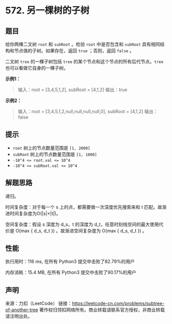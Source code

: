 # 572. 另一棵树的子树

## 题目

给你两棵二叉树 `root` 和 `subRoot` 。检验 `root` 中是否包含和 `subRoot` 具有相同结构和节点值的子树。如果存在，返回 `true` ；否则，返回 `false` 。

二叉树 `tree` 的一棵子树包括 `tree` 的某个节点和这个节点的所有后代节点。`tree` 也可以看做它自身的一棵子树。

**示例1：**

> 输入：root = [3,4,5,1,2], subRoot = [4,1,2]
> 输出：true

**示例2：**

> 输入：root = [3,4,5,1,2,null,null,null,null,0], subRoot = [4,1,2]
> 输出：false

## 提示

* `root` 树上的节点数量范围是 `[1, 2000]`
* `subRoot` 树上的节点数量范围是 `[1, 1000]`
* `-10^4 <= root.val <= 10^4`
* `-10^4 <= subRoot.val <= 10^4`

## 解题思路

递归。

时间复杂度：对于每一个 s 上的点，都需要做一次深度优先搜索来和 t 匹配。故渐进时间复杂度为O(|s|×|t|)。

空间复杂度：假设 s 深度为 d_s，t 的深度为 d_t，任意时刻栈空间的最大使用代价是 O(max \{ d_s, d_t \}) 。故渐进空间复杂度为 O(max \{ d_s, d_t \}) 。

## 性能

执行用时：116 ms, 在所有 Python3 提交中击败了82.79%的用户

内存消耗：15.4 MB, 在所有 Python3 提交中击败了90.17%的用户

## 声明

来源：力扣（LeetCode）
链接：https://leetcode-cn.com/problems/subtree-of-another-tree
著作权归领扣网络所有。商业转载请联系官方授权，非商业转载请注明出处。